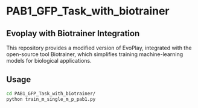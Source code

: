 # PAB1_GFP_Task_with_biotrainer

## Evoplay with Biotrainer Integration

This repository provides a modified version of EvoPlay, integrated with the open-source tool Biotrainer, which simplifies training machine-learning models for biological applications. 

## Usage

```bash
cd PAB1_GFP_Task_with_biotrainer/
python train_m_single_m_p_pab1.py
```


